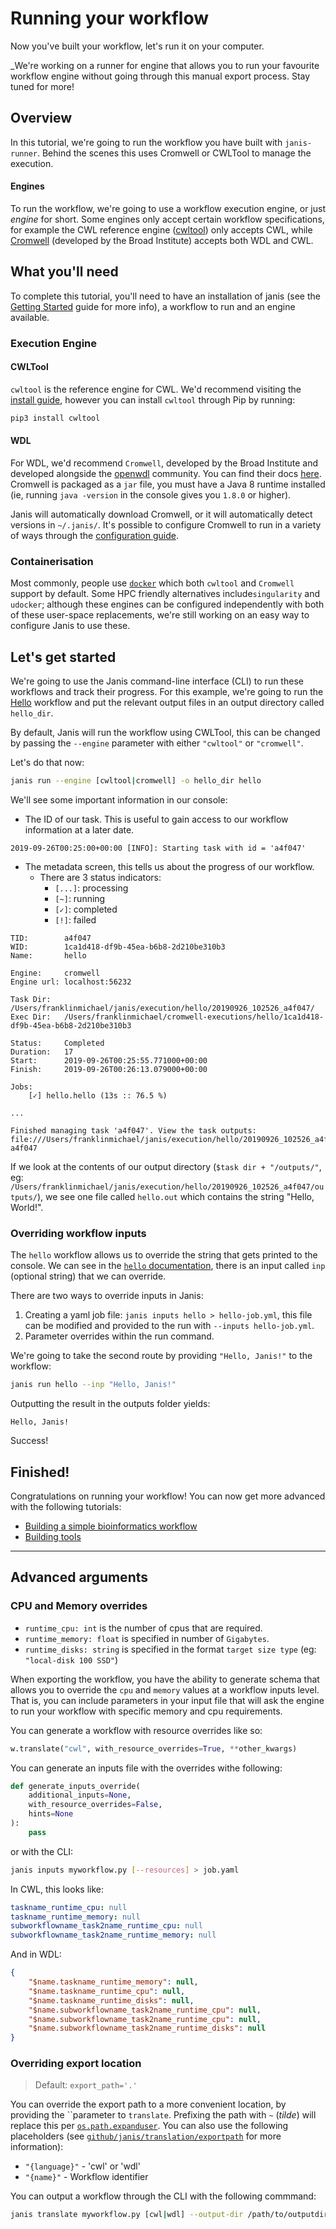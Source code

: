 # Running your workflow

Now you've built your workflow, let's run it on your computer.

_We're working on a runner for engine that allows you to run your favourite workflow engine without going through this manual export process. Stay tuned for more!

## Overview

In this tutorial, we're going to run the workflow you have built with `janis-runner`. Behind the scenes this uses Cromwell or CWLTool to manage the execution.

#### Engines

To run the workflow, we're going to use a workflow execution engine, or just _engine_ for short. Some engines only accept certain workflow specifications, for example the CWL reference engine ([cwltool](https://github.com/common-workflow-language/cwltool)) only accepts CWL, while [Cromwell](https://github.com/broadinstitute/cromwell) (developed by the Broad Institute) accepts both WDL and CWL.

## What you'll need

To complete this tutorial, you'll need to have an installation of janis (see the [Getting Started](/tutorials/gettingstarted) guide for more info), a workflow to run and an engine available.

### Execution Engine

#### CWLTool

`cwltool` is the reference engine for CWL. We'd recommend visiting the [install guide](https://github.com/common-workflow-language/cwltool#install), however you can install `cwltool` through Pip by running:

```bash
pip3 install cwltool
```

#### WDL

For WDL, we'd recommend `Cromwell`, developed by the Broad Institute and developed alongside the [openwdl](#) community. You can find their docs [here](https://cromwell.readthedocs.io/en/stable/tutorials/FiveMinuteIntro/). Cromwell is packaged as a `jar` file, you must have a Java 8 runtime installed (ie, running `java -version` in the console gives you `1.8.0` or higher).

Janis will automatically download Cromwell, or it will automatically detect versions in `~/.janis/`. It's possible to configure Cromwell to run in a variety of ways through the [configuration guide](../runner/index.html).

### Containerisation

Most commonly, people use [`docker`](https://www.docker.com/get-started) which both `cwltool` and `Cromwell` support by default. Some HPC friendly alternatives include`singularity` and `udocker`; although these engines can be configured independently with both of these user-space replacements, we're still working on an easy way to configure Janis to use these.

## Let's get started

We're going to use the Janis command-line interface (CLI) to run these workflows and track their progress. For this example, we're going to run the [Hello](#) workflow and put the relevant output files in an output directory called `hello_dir`. 


By default, Janis will run the workflow using CWLTool, this can be changed by passing the `--engine` parameter with either `"cwltool"` or `"cromwell"`.

Let's do that now:

```bash
janis run --engine [cwltool|cromwell] -o hello_dir hello 
```

We'll see some important information in our console:

- The ID of our task. This is useful to gain access to our workflow information at a later date. 
```
2019-09-26T00:25:00+00:00 [INFO]: Starting task with id = 'a4f047'
```

- The metadata screen, this tells us about the progress of our workflow.
    - There are 3 status indicators:
        - `[...]`: processing
        - `[~]`: running
        - `[✓]`: completed
        - `[!]`: failed
```
TID:        a4f047
WID:        1ca1d418-df9b-45ea-b6b8-2d210be310b3
Name:       hello

Engine:     cromwell
Engine url: localhost:56232

Task Dir:   /Users/franklinmichael/janis/execution/hello/20190926_102526_a4f047/
Exec Dir:   /Users/franklinmichael/cromwell-executions/hello/1ca1d418-df9b-45ea-b6b8-2d210be310b3

Status:     Completed
Duration:   17
Start:      2019-09-26T00:25:55.771000+00:00
Finish:     2019-09-26T00:26:13.079000+00:00

Jobs: 
    [✓] hello.hello (13s :: 76.5 %)
       
...

Finished managing task 'a4f047'. View the task outputs: file:///Users/franklinmichael/janis/execution/hello/20190926_102526_a4f047/
a4f047
```

If we look at the contents of our output directory (`$task dir + "/outputs/"`, eg: `/Users/franklinmichael/janis/execution/hello/20190926_102526_a4f047/outputs/`), we see one file called `hello.out` which contains the string "Hello, World!".

### Overriding workflow inputs

The `hello` workflow allows us to override the string that gets printed to the console. We can see in the [`hello` documentation](https://janis.readthedocs.io/en/latest/tools/unix/hello.html), there is an input called `inp` (optional string) that we can override.

There are two ways to override inputs in Janis:

1. Creating a yaml job file: `janis inputs hello > hello-job.yml`, this file can be modified and provided to the run with `--inputs hello-job.yml`.
2. Parameter overrides within the run command.

We're going to take the second route by providing `"Hello, Janis!"` to the workflow:

```bash
janis run hello --inp "Hello, Janis!"
```

Outputting the result in the outputs folder yields:
```
Hello, Janis!
```

Success!





## Finished!

Congratulations on running your workflow! You can now get more advanced with the following tutorials:

- [Building a simple bioinformatics workflow](/tutorials/alignsortedbam)
- [Building tools](/tutorials/buildtools)

----

## Advanced arguments

### CPU and Memory overrides

- `runtime_cpu: int` is the number of cpus that are required.
- `runtime_memory: float` is specified in number of `Gigabytes`.
- `runtime_disks: string` is specified in the format `target size type` (eg: `"local-disk 100 SSD"`)

When exporting the workflow, you have the ability to generate schema that allows you to override the `cpu` and `memory` values at a workflow inputs level. That is, you can include parameters in your input file that will ask the engine to run your workflow with specific memory and cpu requirements.

You can generate a workflow with resource overrides like so:
```python
w.translate("cwl", with_resource_overrides=True, **other_kwargs)
```

You can generate an inputs file with the overrides withe following:
```python
def generate_inputs_override(
    additional_inputs=None, 
    with_resource_overrides=False, 
    hints=None
):
    pass
```

or with the CLI:

```bash
janis inputs myworkflow.py [--resources] > job.yaml
```

In CWL, this looks like:
```yaml
taskname_runtime_cpu: null
taskname_runtime_memory: null
subworkflowname_task2name_runtime_cpu: null
subworkflowname_task2name_runtime_memory: null
```

And in WDL:
```json
{
    "$name.taskname_runtime_memory": null, 			
    "$name.taskname_runtime_cpu": null,
    "$name.taskname_runtime_disks": null,
    "$name.subworkflowname_task2name_runtime_cpu": null,
    "$name.subworkflowname_task2name_runtime_cpu": null,
    "$name.subworkflowname_task2name_runtime_disks": null
}
```

### Overriding export location
> Default: `export_path='.'`

You can override the export path to a more convenient location, by providing the ``parameter to `translate`. Prefixing the path with `~` (_tilde_) will replace this per [`os.path.expanduser`](https://docs.python.org/3/library/os.path.html#os.path.expanduser). You can also use the following placeholders (see [`github/janis/translation/exportpath`](https://github.com/PMCC-BioinformaticsCore/janis/blob/master/janis/translations/exportpath.py) for more information):

- `"{language}"` - 'cwl' or 'wdl'
- `"{name}"` - Workflow identifier

You can output a workflow through the CLI with the following commmand:
```bash
janis translate myworkflow.py [cwl|wdl] --output-dir /path/to/outputdir/
```
